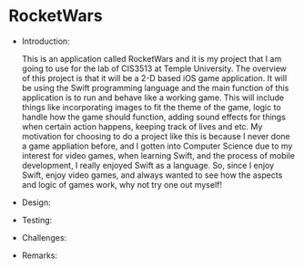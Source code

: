 # RocketWars

* Introduction:

  This is an application called RocketWars and it is my project that I am going to use for the lab of CIS3513 at Temple University. The overview of this project is that it will be a 2-D based iOS game application. It will be using the Swift programming language and the main function of this application is to run and behave like a working game. This will include things like incorporating images to fit the theme of the game, logic to handle how the game should function, adding sound effects for things when certain action happens, keeping track of lives and etc. My motivation for choosing to do a project like this is because I never done a game appliation before, and I gotten into Computer Science due to my interest for video games, when learning Swift, and the process of mobile development, I really enjoyed Swift as a language. So, since I enjoy Swift, enjoy video games, and always wanted to see how the aspects and logic of games work, why not try one out myself!
  
* Design:
  
* Testing:
  
* Challenges:
  
* Remarks:
  
 
